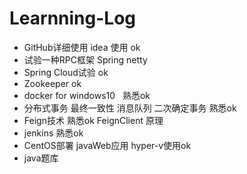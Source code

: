 # Learnning-Log		
* GitHub详细使用 idea 使用 ok
* 试验一种RPC框架 Spring	netty  
* Spring Cloud试验 		ok   
* Zookeeper 		ok    
* docker for windows10  		熟悉ok    
* 分布式事务 最终一致性 消息队列 二次确定事务 		熟悉ok      
* Feign技术 熟悉ok FeignClient 原理     		   
* jenkins 熟悉ok		    
* CentOS部署 javaWeb应用 hyper-v使用ok		    
* java题库	

